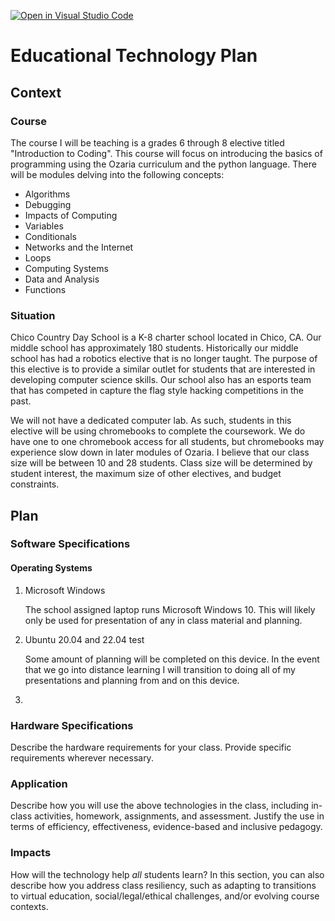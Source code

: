 [![Open in Visual Studio Code](https://classroom.github.com/assets/open-in-vscode-f059dc9a6f8d3a56e377f745f24479a46679e63a5d9fe6f495e02850cd0d8118.svg)](https://classroom.github.com/online_ide?assignment_repo_id=6369468&assignment_repo_type=AssignmentRepo)
# Educational Technology Plan



## Context

### Course

The course I will be teaching is a grades 6 through 8 elective titled "Introduction to Coding". This course will focus on introducing the basics of programming using the Ozaria curriculum and the python language. There will be modules delving into the following concepts:
- Algorithms
- Debugging
- Impacts of Computing
- Variables
- Conditionals
- Networks and the Internet
- Loops
- Computing Systems
- Data and Analysis
- Functions


### Situation

Chico Country Day School is a K-8 charter school located in Chico, CA. Our middle school has approximately 180 students. Historically our middle school has had a robotics elective that is no longer taught. The purpose of this elective is to provide a similar outlet for students that are interested in developing computer science skills. Our school also has an esports team that has competed in capture the flag style hacking competitions in the past. 

We will not have a dedicated computer lab. As such, students in this elective will be using chromebooks to complete the coursework. We do have one to one chromebook access for all students, but chromebooks may experience slow down in later modules of Ozaria. I believe that our class size will be between 10 and 28 students. Class size will be determined by student interest, the maximum size of other electives, and budget constraints.

## Plan

### Software Specifications

#### Operating Systems

1. Microsoft Windows
   
   The school assigned laptop runs Microsoft Windows 10. This will likely only be used for presentation of any in class material and planning.

2. Ubuntu 20.04 and 22.04 test
   
   Some amount of planning will be completed on this device. In the event that we go into distance learning I will transition to doing all of my presentations and planning from and on this device.

3. 

### Hardware Specifications

Describe the hardware requirements for your class. Provide specific requirements
wherever necessary.

### Application

Describe how you will use the above technologies in the class, including
in-class activities, homework, assignments, and assessment. Justify the use
in terms of efficiency, effectiveness, evidence-based and inclusive pedagogy.

### Impacts

How will the technology help *all* students learn? In this section, you can also
describe how you address class resiliency, such as adapting to
transitions to virtual education, social/legal/ethical challenges,  and/or
evolving course contexts.
